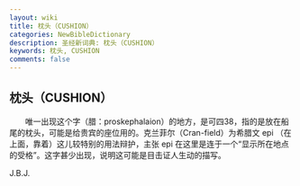 ```yaml
---
layout: wiki
title: 枕头（CUSHION）
categories: NewBibleDictionary
description: 圣经新词典: 枕头（CUSHION）
keywords: 枕头, CUSHION
comments: false
---
```


## 枕头（CUSHION）

　　唯一出现这个字（腊：proskephalaion）的地方，是可四38，指的是放在船尾的枕头，可能是给贵宾的座位用的。克兰菲尔（Cran-field）为希腊文 epi （在上面，靠着）这儿较特别的用法辩护，主张 epi 在这里是连于一个“显示所在地点的受格”。这字甚少出现，说明这可能是目击证人生动的描写。

J.B.J.






